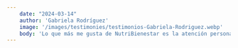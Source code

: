 ```yaml
---
    date: "2024-03-14"
    author: 'Gabriela Rodríguez'
    image: '/images/testimonies/testimonios-Gabriela-Rodriguez.webp'
    body: 'Lo que más me gusta de NutriBienestar es la atención personalizada que recibí. La Dra. Ana realmente se preocupa por tu progreso y se nota en cada consulta. Además de alcanzar mis metas de salud, he aprendido muchísimo sobre nutrición. Estoy muy agradecida por su paciencia y dedicación.'
---
```



